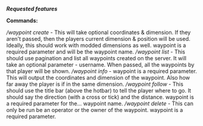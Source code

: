 
***Requested features***

**Commands:**

*/waypoint create <waypoint> <position> <dimension>* - This will take optional coordinates & dimension. If they aren't passed, then the players current dimension & position will be used. Ideally, this should work with modded dimensions as well. waypoint is a required parameter and will be the waypoint name.
*/waypoint list <username>* - This should use pagination and list all waypoints created on the server. It will take an optional parameter - username. When passed, all the waypoints by that player will be shown.
*/waypoint info <waypoint>* - waypoint is a required parameter. This will output the coordinates and dimension of the waypoint. Also how far away the player is if in the same dimension.
*/waypoint follow <waypoint>* - This should use the title bar (above the hotbar) to tell the player where to go. It should say the direction (with a cross or tick) and the distance. waypoint is a required parameter for the... waypoint name.
*/waypoint delete <waypoint>* - This can only be run be an operator or the owner of the waypoint. waypoint is a required parameter.
